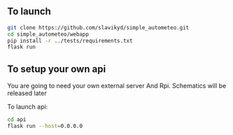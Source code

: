 ## To launch
```bash
git clone https://github.com/slavikyd/simple_autometeo.git
cd simple_autometeo/webapp
pip install -r ../tests/requirements.txt
flask run
```

## To setup your own api
You are going to need your own external server And Rpi. Schematics will be released later

To launch api:
```bash
cd api
flask run --host=0.0.0.0
```
